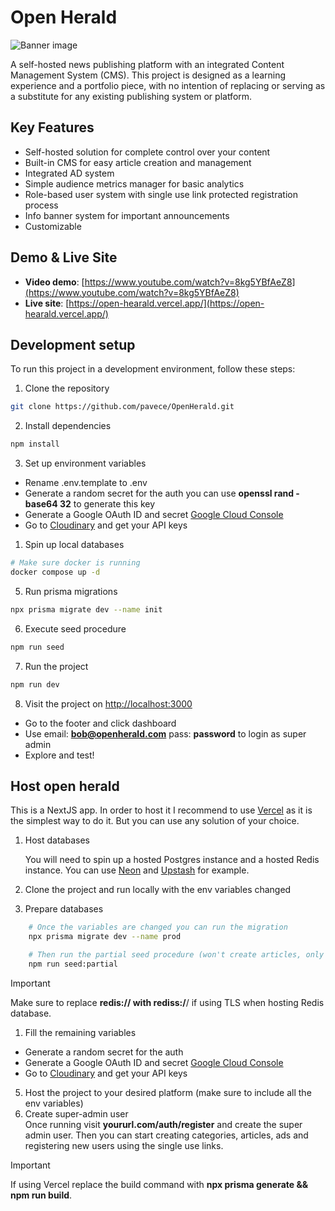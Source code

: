# Open Herald

![Banner image](https://res.cloudinary.com/dnh0go0q2/image/upload/v1724838412/Captura_de_pantalla_2024-08-28_114616_tnhxhz.png)

A self-hosted news publishing platform with an integrated Content Management System (CMS). This project is designed as a learning experience and a portfolio piece, with no intention of replacing or serving as a substitute for any existing publishing system or platform.

## Key Features

- Self-hosted solution for complete control over your content
- Built-in CMS for easy article creation and management
- Integrated AD system
- Simple audience metrics manager for basic analytics
- Role-based user system with single use link protected registration process
- Info banner system for important announcements
- Customizable

## Demo & Live Site

- **Video demo**: [https://www.youtube.com/watch?v=8kg5YBfAeZ8](https://www.youtube.com/watch?v=8kg5YBfAeZ8)
- **Live site**: [https://open-hearald.vercel.app/](https://open-hearald.vercel.app/)

## Development setup

To run this project in a development environment, follow these steps:

1. Clone the repository

```bash
git clone https://github.com/pavece/OpenHerald.git
```

2. Install dependencies

```bash
npm install
```

3. Set up environment variables

- Rename .env.template to .env
- Generate a random secret for the auth you can use **openssl rand -base64 32** to generate this key
- Generate a Google OAuth ID and secret [Google Cloud Console](https://console.cloud.google.com/)
- Go to [Cloudinary](https://cloudinary.com) and get your API keys

1. Spin up local databases

```bash
# Make sure docker is running
docker compose up -d
```

5. Run prisma migrations

```bash
npx prisma migrate dev --name init
```

6. Execute seed procedure

```bash
npm run seed
```

7. Run the project

```bash
npm run dev
```

8. Visit the project on [http://localhost:3000](http://localhost:3000)

- Go to the footer and click dashboard
- Use email: **bob@openherald.com** pass: **password** to login as super admin
- Explore and test!


## Host open herald

This is a NextJS app. In order to host it I recommend to use [Vercel](https://vercel.com) as it is the simplest way to do it. But you can use any solution of your choice.

1. Host databases

    You will need to spin up a hosted Postgres instance and a hosted Redis instance. You can use [Neon](https://neon.tech/) and [Upstash](https://upstash.com/) for example.

2. Clone the project and run locally with the env variables changed
3. Prepare databases

```bash
    # Once the variables are changed you can run the migration
    npx prisma migrate dev --name prod

    # Then run the partial seed procedure (won't create articles, only categories and configs)
    npm run seed:partial
```

> [!IMPORTANT]  
> Make sure to replace **redis:// with rediss:/**/ if using TLS when hosting Redis database.

1. Fill the remaining variables

- Generate a random secret for the auth
- Generate a Google OAuth ID and secret [Google Cloud Console](https://console.cloud.google.com/)
- Go to [Cloudinary](https://cloudinary.com) and get your API keys
  
5. Host the project to your desired platform (make sure to include all the env variables)
6. Create super-admin user  
   Once running visit **yoururl.com/auth/register** and create the super admin user. Then you can start creating categories, articles, ads and registering new users using the single use links.

> [!IMPORTANT]  
> If using Vercel replace the build command with **npx prisma generate && npm run build**.
